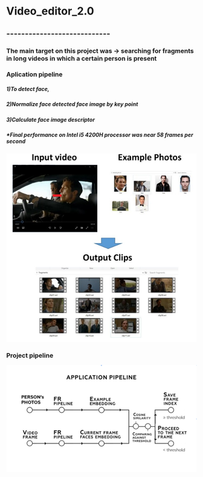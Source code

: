 
# Video_editor_2.0
## ----------------------------
### The main target on this project was -> searching for fragments in long videos in which a certain person is present
### Aplication pipeline
##### 1)To detect face, 
##### 2)Normalize face detected face image by key point
##### 3)Calculate face image descriptor 

##### *Final performance on Intel i5 4200H processor was near 58 frames per second
![Alt text](https://github.com/kremlev404/Video_editor_2.0/blob/master/1.png "Optional title")
### Project pipeline
![Alt text](https://github.com/kremlev404/Video_editor_2.0/blob/master/Vide0_editor.png "pipeline")

